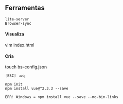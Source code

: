 ## Ferramentas
```
lite-server
Browser-sync
```

#### Visualiza
vim index.html 

#### Cria
touch bs-config.json
```
[ESC] :wq
```

```
npm init
npm install vue@^2.3.3 --save

ERR! Windows = npm install vue --save --no-bin-links
```
